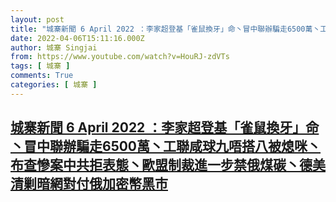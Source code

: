 ```yaml
---
layout: post
title: "城寨新聞 6 April 2022 ：李家超登基「雀鼠換牙」命丶冒中聯辦騙走6500萬丶工聯咸球九唔搭八被熄咪丶布查慘案中共拒表態丶歐盟制裁進一步禁俄煤碳丶德美清剿暗網對付俄加密幣黑市"
date: 2022-04-06T15:11:16.000Z
author: 城寨 Singjai
from: https://www.youtube.com/watch?v=HouRJ-zdVTs
tags: [ 城寨 ]
comments: True
categories: [ 城寨 ]
---
```

<!--1649257876000-->
[城寨新聞 6 April 2022 ：李家超登基「雀鼠換牙」命丶冒中聯辦騙走6500萬丶工聯咸球九唔搭八被熄咪丶布查慘案中共拒表態丶歐盟制裁進一步禁俄煤碳丶德美清剿暗網對付俄加密幣黑市](https://www.youtube.com/watch?v=HouRJ-zdVTs)
------

<div>

</div>
